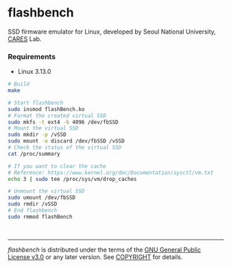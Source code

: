 flashbench
========
SSD firmware emulator for Linux, developed by Seoul National University,
[CARES] Lab.

[CARES]: http://davinci.snu.ac.kr

### Requirements
- Linux 3.13.0

```bash
# Build
make

# Start flashbench
sudo insmod flashBench.ko
# Format the created virtual SSD
sudo mkfs -t ext4 -b 4096 /dev/fbSSD
# Mount the virtual SSD
sudo mkdir -p /vSSD
sudo mount -o discard /dev/fbSSD /vSSD
# Check the status of the virtual SSD
cat /proc/summary

# If you want to clear the cache
# Reference: https://www.kernel.org/doc/Documentation/sysctl/vm.txt
echo 3 | sudo tee /proc/sys/vm/drop_caches

# Unmount the virtual SSD
sudo umount /dev/fbSSD
sudo rmdir /vSSD
# End flashbench
sudo rmmod flashBench
```

&nbsp;

--------

*flashbench* is distributed under the terms of the [GNU General Public License
v3.0] or any later version. See [COPYRIGHT] for details.

[GNU General Public License v3.0]: LICENSE
[COPYRIGHT]: COPYRIGHT

